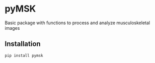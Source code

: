 # pyMSK
Basic package with functions to process and analyze musculoskeletal images

## Installation  
```
pip install pymsk
```
